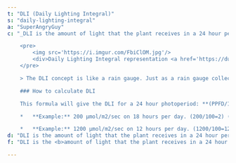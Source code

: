 ```yaml
---
t: "DLI (Daily Lighting Integral)"
s: "daily-lighting-integral"
a: "SuperAngryGuy"
c: "_DLI is the amount of light that the plant receives in a 24 hour period._ The unit of measurement is mol/m2/day or 'moles per square meter per day'. This usually only counts the top light, and intracanopy or side lighting can greatly increase these numbers. DLI does not take in to account that as the intensity of the light increases in PPFD that the photosynthetic efficiency of the plant decreases.

    <pre>
        <img src='https://i.imgur.com/FbiClOM.jpg'/>
        <div>Daily Lighting Integral representation <a href='https://dutchlightinginnovations.com/blog/daily-light-integral/'>(source)</a></div>
    </pre>

    > The DLI concept is like a rain gauge. Just as a rain gauge collects the total rain in a particular location over a period of time, so **DLI measures the total amount of PAR received in a day**. Growers can use light meters to measure the number of light photons that accumulate in a square meter over a 24-hour period. DLI is an important variable to measure because _it influences plant growth, development, yield, and quality_. For example, DLI can influence the root and shoot growth of seedlings and cuttings, plant quality (such as branching, flower number and stem thickness), and timing. Torres, Ariana and Lopez, Roberto. [Measuring Daily Light Integral in a Greenhouse.](https://www.extension.purdue.edu/extmedia/HO/HO-238-W.pdf) Purdue University

    ### How to calculate DLI

    This formula will give the DLI for a 24 hour photoperiod: **(PPFD/100) * 8.6**. Following this logic you can multiply the result with the percentage of light on time per day: the formula will be **((PPFD/100) * 8.6) * (% hours on per 24 hours)**. As a reference, there is a Standford study that determined that lettuce does best at around a DLI of 17 or 17 moles of photons per square meter per day.

    *   **Example:** 200 µmol/m2/sec on 18 hours per day. (200/100=2) (2 * 8.6=17.2) (17.2 * 0.75=12.9 mol/m2/day)

    *   **Example:** 1200 µmol/m2/sec on 12 hours per day. (1200/100=12) (12 * 8.6=103.2) (103.2 * 0.50=51.6 mol/m2/day)"
d: "DLI is the amount of light that the plant receives in a 24 hour period._The unit of measurement is mol/m2/day or 'moles per square meter per day'. This usually only counts the top light, and intracanopy or side lighting can greatly increase these numbers."
f: "DLI is the <b>amount of light that the plant receives in a 24 hour period.</b> The unit of measurement is 'moles per square meter per day'."

---
```


